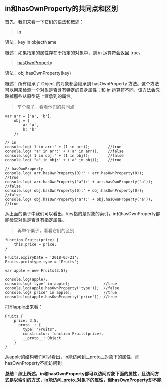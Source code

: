 ## in和hasOwnProperty的共同点和区别

首先，我们来看一下它们的语法和概述：
> [in](https://developer.mozilla.org/zh-CN/docs/Web/JavaScript/Reference/Operators/in "in")

语法：key in objectName

概述：如果指定的属性存在于指定的对象中，则 in 运算符会返回 true。
 
> [hasOwnProperty](https://developer.mozilla.org/zh-CN/docs/Web/JavaScript/Reference/Global_Objects/Object/hasOwnProperty "hasOwnProperty")

语法：obj.hasOwnProperty(key)

概述：所有继承了 Object 的对象都会继承到 hasOwnProperty 方法。这个方法可以用来检测一个对象是否含有特定的自身属性；和 in 运算符不同，该方法会忽略掉那些从原型链上继承到的属性。

> 举个栗子，看看他们的共同点

    var arr = ['a', 'b'],
	    obj = {
	        a: 'a',
	        b: 'b'
	    };

    // in
    console.log('1 in arr:' + (1 in arr));        //true
    console.log('"a" in arr:' + ('a' in arr));    //false
    console.log('1 in obj:' + (1 in obj));        //false
    console.log('"a" in obj:' + ('a' in obj));    //true
    
    // hasOwnProperty
    console.log('arr.hasOwnProperty(0):' + arr.hasOwnProperty(0));      //true
    console.log('arr.hasOwnProperty("a"):' + arr.hasOwnProperty('a'));  //false
    console.log('obj.hasOwnProperty(0):' + obj.hasOwnProperty(0));      //false
    console.log('obj.hasOwnProperty("a"):' + obj.hasOwnProperty('a'));  //true

从上面的栗子中我们可以看出，key指的是对象的索引，in和hasOwnProperty都能检查对象是否含有指定属性。

> 再举个栗子，看看它们的区别

    function Fruits(price) {
		this.price = price;
    }
    
    Fruits.expiryDate = '2018-03-21';
    Fruits.prototype.type = 'Fruits';
    
    var apple = new Fruits(3.5);
    
    console.log(apple);
    console.log('type' in apple);               //true
    console.log(apple.hasOwnProperty('type'));  //false
    console.log('price' in apple);              //true
    console.log(apple.hasOwnProperty('price')); //true

打印apple出来看：

    Fruits {
	    price: 3.5,
	    __proto__: {
		    type: "Fruits",
		    constructor: function Fruits(price),
		    __proto__: Object
	    }
    }

从apple的结构我们可以看出，in能访问到__proto__对象下的属性，而hasOwnProperty不能访问到。

**总结：综上所述，in和hasOwnProperty都可以访问对象下面的属性，且访问方式是以索引的方式，in能访问_proto_对象下的属性，但hasOwnProperty却不能**